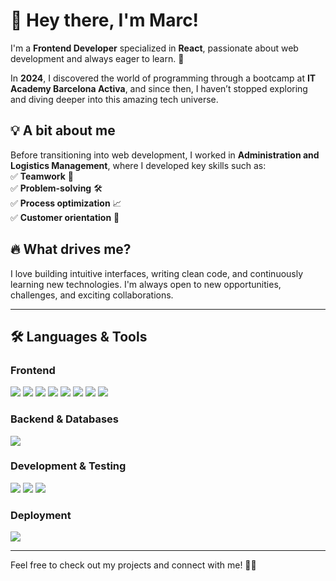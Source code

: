 # 👋 Hey there, I'm Marc!  

I'm a **Frontend Developer** specialized in **React**, passionate about web development and always eager to learn. 🚀  

In **2024**, I discovered the world of programming through a bootcamp at **IT Academy Barcelona Activa**, and since then, I haven’t stopped exploring and diving deeper into this amazing tech universe.  

## 💡 A bit about me  
Before transitioning into web development, I worked in **Administration and Logistics Management**, where I developed key skills such as:  
✅ **Teamwork** 🤝  
✅ **Problem-solving** 🛠️  
✅ **Process optimization** 📈  
✅ **Customer orientation** 🎯  


## 🔥 What drives me?  
I love building intuitive interfaces, writing clean code, and continuously learning new technologies. I'm always open to new opportunities, challenges, and exciting collaborations.  
  

---

## 🛠️ Languages & Tools  

### **Frontend**  
<p>
  <img src="https://img.shields.io/badge/-React-61DAFB?style=for-the-badge&logo=react&logoColor=black" />
  <img src="https://img.shields.io/badge/-JavaScript-F7DF1E?style=for-the-badge&logo=javascript&logoColor=black" />
  <img src="https://img.shields.io/badge/-Vite-646CFF?style=for-the-badge&logo=vite&logoColor=white" />
  <img src="https://img.shields.io/badge/-HTML5-E34F26?style=for-the-badge&logo=html5&logoColor=white" />
  <img src="https://img.shields.io/badge/-CSS3-1572B6?style=for-the-badge&logo=css3&logoColor=white" />
  <img src="https://img.shields.io/badge/-Sass-CC6699?style=for-the-badge&logo=sass&logoColor=white" />
  <img src="https://img.shields.io/badge/-TailwindCSS-06B6D4?style=for-the-badge&logo=tailwindcss&logoColor=white" />
  <img src="https://img.shields.io/badge/-Bootstrap-7952B3?style=for-the-badge&logo=bootstrap&logoColor=white" />
</p>

### **Backend & Databases**  
<p>
  <img src="https://img.shields.io/badge/-Firebase-FFCA28?style=for-the-badge&logo=firebase&logoColor=black" />
</p>

### **Development & Testing**  
<p>
  <img src="https://img.shields.io/badge/-Git-F05032?style=for-the-badge&logo=git&logoColor=white" />
  <img src="https://img.shields.io/badge/-Jest-C21325?style=for-the-badge&logo=jest&logoColor=white" />
  <img src="https://img.shields.io/badge/-Vitest-6E9F18?style=for-the-badge&logo=vitest&logoColor=white" />
</p>

### **Deployment**  
<p>
  <img src="https://img.shields.io/badge/-Vercel-000000?style=for-the-badge&logo=vercel&logoColor=white" />
</p>

---
 

Feel free to check out my projects and connect with me! 🚀✨



